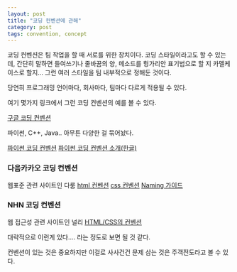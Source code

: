 ```yaml
---
layout: post
title: "코딩 컨벤션에 관해"
category: post
tags: convention, concept
---
```


코딩 컨벤션은 팀 작업을 할 때 서로를 위한 장치이다. 코딩 스타일이라고도 할 수 있는데, 간단히 말하면 들여쓰기나 줄바꿈의 양, 메소드를 헝가리안 표기법으로 할 지 카멜케이스로 할지... 그런 여러 스타일을 팀 내부적으로 정해둔 것이다.

당연히 프로그래밍 언어마다, 회사마다, 팀마다 다르게 적용될 수 있다.

여기 몇가지 링크에서 그런 코딩 컨벤션의 예를 볼 수 있다.

[구글 코딩 컨벤션](https://github.com/google/styleguide)

파이썬, C++, Java.. 아무튼 다양한 걸 묶어놨다.

[파이썬 코딩 컨벤션](https://www.python.org/dev/peps/pep-0008/)
[파이썬 코딩 컨벤션 소개(한글)](https://spoqa.github.io/2012/08/03/about-python-coding-convention.html)


### 다음카카오 코딩 컨벤션

웹표준 관련 사이트인 다룸
[html 컨벤션](http://darum.daum.net/convention/html/html_convention)
[css 컨벤션](http://darum.daum.net/convention/css/css_convention)
[Naming 가이드](http://darum.daum.net/convention/name)


### NHN 코딩 컨벤션

웹 접근성 관련 사이트인 널리
[HTML/CSS의 컨벤션](http://nuli.navercorp.com/sharing/fe/coding)

대략적으로 이런게 있다.... 라는 정도로 보면 될 것 같다.

컨벤션이 있는 것은 중요하지만 이걸로 사사건건 문제 삼는 것은 주객전도라고 볼 수 있다.
